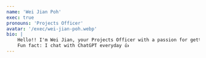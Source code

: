 ```yaml
---
name: 'Wei Jian Poh'
exec: true
pronouns: 'Projects Officer'
avatar: '/exec/wei-jian-poh.webp'
bio: |
    Hello!! I'm Wei Jian, your Projects Officer with a passion for getting things done and making ideas come to life. I am obsessed with Large Language Models, computer vision, and object detection. If you’ve got an exciting project in mind or just want to brainstorm, feel free to reach out. I’m always up for a chat!
    Fun fact: I chat with ChatGPT everyday 👍
---
```

